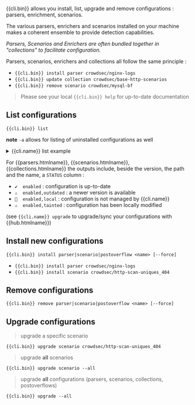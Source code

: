{{cli.bin}} allows you install, list, upgrade and remove configurations : parsers, enrichment, scenarios.

The various parsers, enrichers and scenarios installed on your machine makes a coherent ensemble to provide detection capabilities.

_Parsers, Scenarios and Enrichers are often bundled together in "collections" to facilitate configuration._

Parsers, scenarios, enrichers and collections all follow the same principle :

 - `{{cli.bin}} install parser crowdsec/nginx-logs`
 - `{{cli.bin}} update collection crowdsec/base-http-scenarios`
 - `{{cli.bin}} remove scenario crowdsec/mysql-bf`

> Please see your local `{{cli.bin}} help` for up-to-date documentation


## List configurations

```
{{cli.bin}} list
```

**note** `-a` allows for listing of uninstalled configurations as well

<details>
  <summary>{{cli.name}} list example</summary>

```bash
$ {{cli.bin}} list
INFO[0000] Loaded 9 collecs, 14 parsers, 12 scenarios, 1 post-overflow parsers 
INFO[0000] PARSERS:                                     
--------------------------------------------------------------------------------------------------------------------
 NAME                       📦 STATUS    VERSION  LOCAL PATH                                                        
--------------------------------------------------------------------------------------------------------------------
 crowdsec/nginx-logs        ✔️  enabled  0.3      /etc/crowdsec/config/parsers/s01-parse/nginx-logs.yaml        
 crowdsec/geoip-enrich      ✔️  enabled  0.4      /etc/crowdsec/config/parsers/s02-enrich/geoip-enrich.yaml     
 crowdsec/syslog-logs       ✔️  enabled  0.4      /etc/crowdsec/config/parsers/s00-raw/syslog-logs.yaml         
 crowdsec/whitelists        ✔️  enabled  0.4      /etc/crowdsec/config/parsers/s02-enrich/whitelists.yaml       
 crowdsec/http-logs         ✔️  enabled  0.4      /etc/crowdsec/config/parsers/s02-enrich/http-logs.yaml        
 crowdsec/dateparse-enrich  ✔️  enabled  0.4      /etc/crowdsec/config/parsers/s02-enrich/dateparse-enrich.yaml 
--------------------------------------------------------------------------------------------------------------------
INFO[0000] SCENARIOS:                                   
-----------------------------------------------------------------------------------------------------------------------
 NAME                             📦 STATUS    VERSION  LOCAL PATH                                                     
-----------------------------------------------------------------------------------------------------------------------
 crowdsec/http-scan-uniques_404   ✔️  enabled  0.4      /etc/crowdsec/config/scenarios/http-scan-uniques_404.yaml  
 crowdsec/http-crawl-non_statics  ✔️  enabled  0.4      /etc/crowdsec/config/scenarios/http-crawl-non_statics.yaml 
-----------------------------------------------------------------------------------------------------------------------
INFO[0000] COLLECTIONS:                                 
-------------------------------------------------------------------------------------------------------------------
 NAME                          📦 STATUS    VERSION  LOCAL PATH                                                    
-------------------------------------------------------------------------------------------------------------------
 crowdsec/linux                ✔️  enabled  0.2      /etc/crowdsec/config/collections/linux.yaml               
 crowdsec/nginx                ✔️  enabled  0.2      /etc/crowdsec/config/collections/nginx.yaml               
 crowdsec/base-http-scenarios  ✔️  enabled  0.1      /etc/crowdsec/config/collections/base-http-scenarios.yaml 
-------------------------------------------------------------------------------------------------------------------
INFO[0000] POSTOVERFLOWS:                               
--------------------------------------
 NAME  📦 STATUS  VERSION  LOCAL PATH 
--------------------------------------
--------------------------------------

```
</details>



For {{parsers.htmlname}}, {{scenarios.htmlname}}, {{collections.htmlname}} the outputs include, beside the version, the path and the name, a `STATUS` column :

 - `✔️  enabled` : configuration is up-to-date
 - `⚠️  enabled,outdated` : a newer version is available
 - `🚫  enabled,local` : configuration is not managed by {{cli.name}}
 - `⚠️  enabled,tainted` : configuration has been locally modified

(see `{{cli.name}} upgrade` to upgrade/sync your configurations with {{hub.htmlname}})

## Install new configurations


`{{cli.bin}} install parser|scenario|postoverflow <name> [--force]`


  - `{{cli.bin}} install parser crowdsec/nginx-logs`
  - `{{cli.bin}} install scenario crowdsec/http-scan-uniques_404`


## Remove configurations


`{{cli.bin}} remove parser|scenario|postoverflow <name> [--force]`


## Upgrade configurations

> upgrade a specific scenario

```
{{cli.bin}} upgrade scenario crowdsec/http-scan-uniques_404
```


> upgrade **all** scenarios

```
{{cli.bin}} upgrade scenario --all
```

> upgrade **all** configurations (parsers, scenarios, collections, postoverflows)

```
{{cli.bin}} upgrade --all
```


